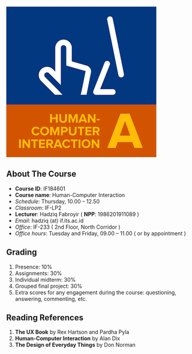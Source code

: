 ![Image](logo.png)

## About The Course

- **Course ID**: IF184601
- **Course name**: Human-Computer Interaction
- *Schedule*: Thursday, 10.00 – 12.50
- *Classroom*: IF-LP2
- **Lecturer**: Hadziq Fabroyir ( **NPP**: 1986201911089 )
- *Email*: hadziq (at) if.its.ac.id
- *Office*: IF-233 ( 2nd Floor, North Corridor )
- *Office hours*: Tuesday and Friday, 09.00 – 11.00 ( or by appointment )

## Grading

1. Presence: 10%
2. Assignments: 30%
3. Individual midterm: 30%
4. Grouped final project: 30%
5. Extra scores for any engagement during the course: questioning, answering, commenting, etc.

## Reading References

1. **The UX Book** by Rex Hartson and Pardha Pyla
2. **Human-Computer Interaction** by Alan Dix
3. **The Design of Everyday Things** by Don Norman
